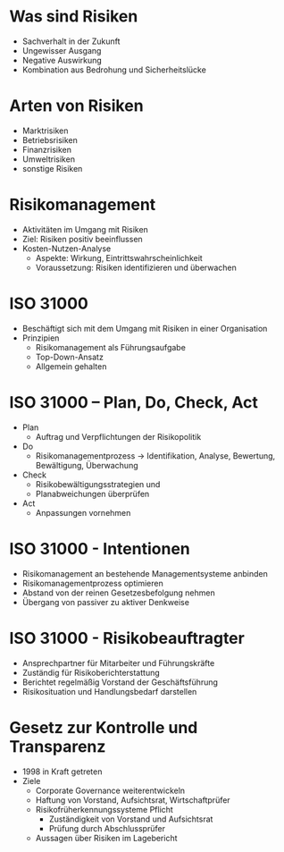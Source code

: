 # Was sind Risiken
- Sachverhalt in der Zukunft
- Ungewisser Ausgang
- Negative Auswirkung
- Kombination aus Bedrohung und Sicherheitslücke

# Arten von Risiken
- Marktrisiken
- Betriebsrisiken
- Finanzrisiken
- Umweltrisiken
- sonstige Risiken

# Risikomanagement
- Aktivitäten im Umgang mit Risiken
- Ziel: Risiken positiv beeinflussen
- Kosten-Nutzen-Analyse
    - Aspekte: Wirkung, Eintrittswahrscheinlichkeit
    - Voraussetzung: Risiken identifizieren und überwachen

# ISO 31000
- Beschäftigt sich mit dem Umgang mit Risiken in einer Organisation
- Prinzipien
    - Risikomanagement als Führungsaufgabe
    - Top-Down-Ansatz
    - Allgemein gehalten

# ISO 31000 – Plan, Do, Check, Act
- Plan
    - Auftrag und Verpflichtungen der Risikopolitik
- Do
    - Risikomanagementprozess
    → Identifikation, Analyse, Bewertung, Bewältigung, Überwachung
- Check
    - Risikobewältigungsstrategien und 
    - Planabweichungen überprüfen
- Act
    - Anpassungen vornehmen

# ISO 31000 - Intentionen
- Risikomanagement an bestehende Managementsysteme anbinden
- Risikomanagementprozess optimieren
- Abstand von der reinen Gesetzesbefolgung nehmen
- Übergang von passiver zu aktiver Denkweise

# ISO 31000 - Risikobeauftragter
- Ansprechpartner für Mitarbeiter und Führungskräfte
- Zuständig für Risikoberichterstattung
- Berichtet regelmäßig Vorstand der Geschäftsführung
- Risikosituation und Handlungsbedarf darstellen

# Gesetz zur Kontrolle und Transparenz
- 1998 in Kraft getreten
- Ziele
    - Corporate Governance weiterentwickeln
    - Haftung von Vorstand, Aufsichtsrat, Wirtschaftprüfer
    - Risikofrüherkennungssysteme Pflicht
        - Zuständigkeit von Vorstand und Aufsichtsrat
        - Prüfung durch Abschlussprüfer
    - Aussagen über Risiken im Lagebericht